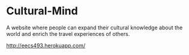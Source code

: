 # Cultural-Mind
A website where people can expand their cultural knowledge about the world and enrich the travel experiences of others.

http://eecs493.herokuapp.com/
